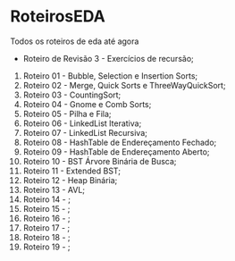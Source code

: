# RoteirosEDA
Todos os roteiros de eda até agora
 
* Roteiro de Revisão 3 - Exercícios de recursão;
1. Roteiro 01 - Bubble, Selection e Insertion Sorts;
2. Roteiro 02 - Merge, Quick Sorts e ThreeWayQuickSort;
3. Roteiro 03 - CountingSort;
4. Roteiro 04 - Gnome e Comb Sorts;
5. Roteiro 05 - Pilha e Fila;
6. Roteiro 06 - LinkedList Iterativa;
7. Roteiro 07 - LinkedList Recursiva;
8. Roteiro 08 - HashTable de Endereçamento Fechado;
9. Roteiro 09 - HashTable de Endereçamento Aberto;
10. Roteiro 10 - BST Árvore Binária de Busca;
11. Roteiro 11 - Extended BST;
12. Roteiro 12 - Heap Binária;
13. Roteiro 13 - AVL;
14. Roteiro 14 - ;
15. Roteiro 15 - ;
16. Roteiro 16 - ;
17. Roteiro 17 - ;
18. Roteiro 18 - ;
19. Roteiro 19 - ;
